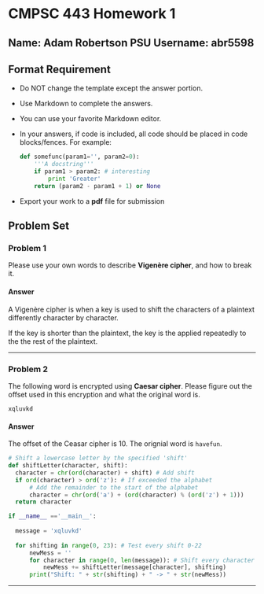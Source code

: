 # CMPSC 443 Homework 1

## Name: Adam Robertson		PSU Username: abr5598

## Format Requirement

- Do NOT change the template except the answer portion. 


- Use Markdown to complete the answers.

- You can use your favorite Markdown editor.
  
- In your answers, if code is included, all code should be placed in code blocks/fences. For
  example:

  ```python
  def somefunc(param1='', param2=0):
      '''A docstring'''
      if param1 > param2: # interesting
          print 'Greater'
      return (param2 - param1 + 1) or None
  ```
- Export your work to a **pdf** file for submission 

## Problem Set

### Problem 1

Please use your own words to describe **Vigenère cipher**, and how to break it.
#### Answer

A Vigenère cipher is when a key is used to shift the characters of a plaintext differently character by character.

If the key is shorter than the plaintext, the key is the applied repeatedly to the the rest of the plaintext.

------

### Problem 2

The following word is encrypted using **Caesar cipher**. Please figure out the offset used in this encryption and what the original word is.

`xqluvkd`

#### Answer

The offset of the Ceasar cipher is 10.
The orignial word is `havefun`.

  ```python
# Shift a lowercase letter by the specified 'shift'
def shiftLetter(character, shift): 
    character = chr(ord(character) + shift) # Add shift
    if ord(character) > ord('z'): # If exceeded the alphabet
        # Add the remainder to the start of the alphabet
        character = chr(ord('a') + (ord(character) % (ord('z') + 1)))
    return character

if __name__ =='__main__':
    
    message = 'xqluvkd'
    
    for shifting in range(0, 23): # Test every shift 0-22
        newMess = ''
        for character in range(0, len(message)): # Shift every character
            newMess += shiftLetter(message[character], shifting)
        print("Shift: " + str(shifting) + " -> " + str(newMess))
  ```

------

